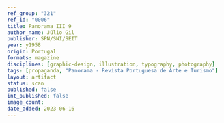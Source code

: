 ```yaml
---
ref_group: "321"
ref_id: "0006"
title: Panorama III 9
author_name: Júlio Gil
publisher: SPN/SNI/SEIT
year: y1958
origin: Portugal
formats: magazine
disciplines: [graphic-design, illustration, typography, photography]
tags: [propaganda, "Panorama - Revista Portuguesa de Arte e Turismo"]
layout: artifact
status: scan
published: false
int_published: false
image_count:
date_added: 2023-06-16
---
```

